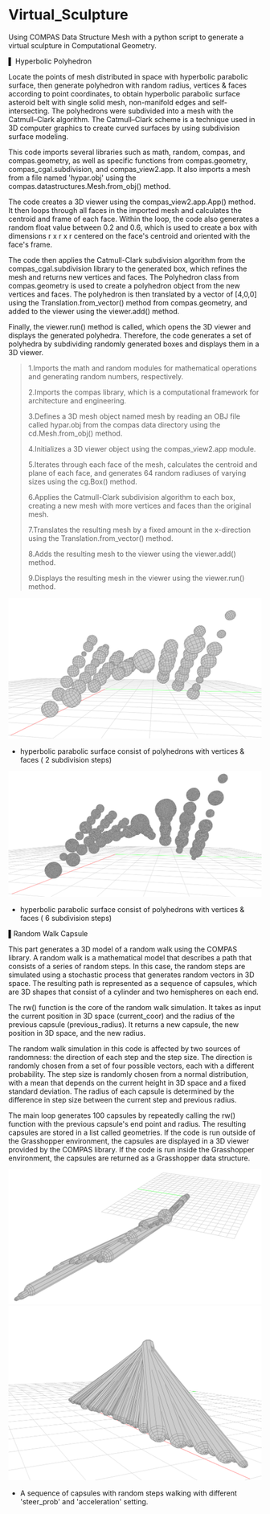 # Virtual_Sculpture

Using COMPAS Data Structure Mesh with a python script to generate a virtual sculpture in Computational Geometry. 

▌ Hyperbolic Polyhedron

Locate the points of mesh distributed in space with hyperbolic parabolic surface, then generate polyhedron with random radius, vertices & faces according to point coordinates, to obtain hyperbolic parabolic surface asteroid belt with single solid mesh, non-manifold edges and self-intersecting. The polyhedrons were subdivided into a mesh with the Catmull–Clark algorithm. The Catmull–Clark scheme is a technique used in 3D computer graphics to create curved surfaces by using subdivision surface modeling.

This code imports several libraries such as math, random, compas, and compas.geometry, as well as specific functions from compas.geometry, compas_cgal.subdivision, and compas_view2.app. It also imports a mesh from a file named 'hypar.obj' using the compas.datastructures.Mesh.from_obj() method.

The code creates a 3D viewer using the compas_view2.app.App() method. It then loops through all faces in the imported mesh and calculates the centroid and frame of each face. Within the loop, the code also generates a random float value between 0.2 and 0.6, which is used to create a box with dimensions r x r x r centered on the face's centroid and oriented with the face's frame.

The code then applies the Catmull-Clark subdivision algorithm from the compas_cgal.subdivision library to the generated box, which refines the mesh and returns new vertices and faces. The Polyhedron class from compas.geometry is used to create a polyhedron object from the new vertices and faces. The polyhedron is then translated by a vector of [4,0,0] using the Translation.from_vector() method from compas.geometry, and added to the viewer using the viewer.add() method.

Finally, the viewer.run() method is called, which opens the 3D viewer and displays the generated polyhedra. Therefore, the code generates a set of polyhedra by subdividing randomly generated boxes and displays them in a 3D viewer.

> 1.Imports the math and random modules for mathematical operations and generating random numbers, respectively.
>
>2.Imports the compas library, which is a computational framework for architecture and engineering.
>
>3.Defines a 3D mesh object named mesh by reading an OBJ file called hypar.obj from the compas data directory using the cd.Mesh.from_obj() method.
>
>4.Initializes a 3D viewer object using the compas_view2.app module.
>
>5.Iterates through each face of the mesh, calculates the centroid and plane of each face, and generates 64 random radiuses of varying sizes using the cg.Box() method.
>
>6.Applies the Catmull-Clark subdivision algorithm to each box, creating a new mesh with more vertices and faces than the original mesh.
>
>7.Translates the resulting mesh by a fixed amount in the x-direction using the Translation.from_vector() method.
>
>8.Adds the resulting mesh to the viewer using the viewer.add() method.
>
>9.Displays the resulting mesh in the viewer using the viewer.run() method.

  ![image](result_screenshot_VF2.png) 

  * hyperbolic parabolic surface consist of polyhedrons with vertices & faces ( 2 subdivision steps)
  
  ![image](result_screenshot_VF6.png) 

  * hyperbolic parabolic surface consist of polyhedrons with vertices & faces ( 6 subdivision steps)
  
▌Random Walk Capsule

This part generates a 3D model of a random walk using the COMPAS library. A random walk is a mathematical model that describes a path that consists of a series of random steps. In this case, the random steps are simulated using a stochastic process that generates random vectors in 3D space. The resulting path is represented as a sequence of capsules, which are 3D shapes that consist of a cylinder and two hemispheres on each end.

The rw() function is the core of the random walk simulation. It takes as input the current position in 3D space (current_coor) and the radius of the previous capsule (previous_radius). It returns a new capsule, the new position in 3D space, and the new radius.

The random walk simulation in this code is affected by two sources of randomness: the direction of each step and the step size. The direction is randomly chosen from a set of four possible vectors, each with a different probability. The step size is randomly chosen from a normal distribution, with a mean that depends on the current height in 3D space and a fixed standard deviation. The radius of each capsule is determined by the difference in step size between the current step and previous radius.

The main loop generates 100 capsules by repeatedly calling the rw() function with the previous capsule's end point and radius. The resulting capsules are stored in a list called geometries. If the code is run outside of the Grasshopper environment, the capsules are displayed in a 3D viewer provided by the COMPAS library. If the code is run inside the Grasshopper environment, the capsules are returned as a Grasshopper data structure.

  ![image](Random_Walk_Capsule_Demo1.png) 
  ![image](Random_Walk_Capsule_Demo2.png) 

  * A sequence of capsules with random steps walking with different 'steer_prob' and 'acceleration' setting.
 
